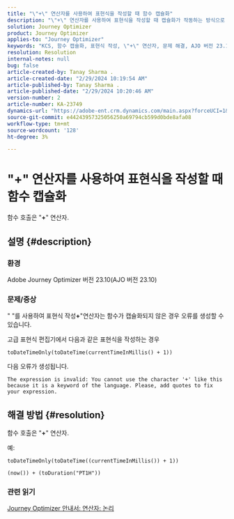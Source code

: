 ```yaml
---
title: "\"+\" 연산자를 사용하여 표현식을 작성할 때 함수 캡슐화"
description: "\"+\" 연산자를 사용하여 표현식을 작성할 때 캡슐화가 작동하는 방식으로 Adobe Journey Optimizer 버전 23.10에서 오류가 발생하지 않습니다."
solution: Journey Optimizer
product: Journey Optimizer
applies-to: "Journey Optimizer"
keywords: "KCS, 함수 캡슐화, 표현식 작성, \"+\" 연산자, 문제 해결, AJO 버전 23.10, Adobe Journey Optimizer 버전 23.10"
resolution: Resolution
internal-notes: null
bug: false
article-created-by: Tanay Sharma .
article-created-date: "2/29/2024 10:19:54 AM"
article-published-by: Tanay Sharma .
article-published-date: "2/29/2024 10:20:46 AM"
version-number: 2
article-number: KA-23749
dynamics-url: "https://adobe-ent.crm.dynamics.com/main.aspx?forceUCI=1&pagetype=entityrecord&etn=knowledgearticle&id=18ffcf12-ecd6-ee11-9078-00224804dfb5"
source-git-commit: e44243957325056250a69794cb599d0bde8afa08
workflow-type: tm+mt
source-wordcount: '128'
ht-degree: 3%

---
```


# &quot;+&quot; 연산자를 사용하여 표현식을 작성할 때 함수 캡슐화


함수 호출은 &quot;<b>+</b>&quot; 연산자.

## 설명 {#description}


### 환경

Adobe Journey Optimizer 버전 23.10(AJO 버전 23.10)

### 문제/증상

&quot; &quot;를 사용하여 표현식 작성<b>+</b>&quot;연산자는 함수가 캡슐화되지 않은 경우 오류를 생성할 수 있습니다.

고급 표현식 편집기에서 다음과 같은 표현식을 작성하는 경우


```
toDateTimeOnly(toDateTime(currentTimeInMillis() + 1))
```


다음 오류가 생성됩니다.


```
The expression is invalid: You cannot use the character '+' like this because it is a keyword of the language. Please, add quotes to fix your expression.
```



## 해결 방법 {#resolution}


함수 호출은 &quot;<b>+</b>&quot; 연산자.

예:


```
toDateTimeOnly(toDateTime((currentTimeInMillis()) + 1))
```



```
(now()) + (toDuration("PT1H"))
```


### 관련 읽기

[Journey Optimizer 안내서: 연산자: 논리](https://experienceleague.adobe.com/docs/journey-optimizer/using/orchestrate-journeys/building-advanced-conditions-journeys/syntax/operators.html#%2B-2)

